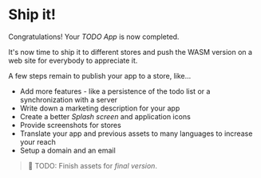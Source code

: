 # Ship it!

Congratulations! Your _TODO App_ is now completed.

It's now time to ship it to different stores and push the WASM version on a web site for everybody to appreciate it.

A few steps remain to publish your app to a store, like...

* Add more features - like a persistence of the todo list or a synchronization with a server
* Write down a marketing description for your app
* Create a better _Splash screen_  and application icons
* Provide screenshots for stores
* Translate your app and previous assets to many languages to increase your reach
* Setup a domain and an email

> 🚧 TODO: Finish assets for _final version_.
